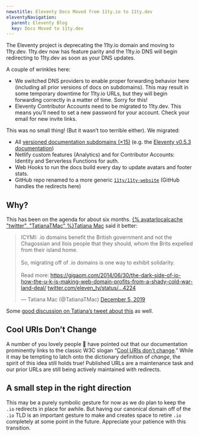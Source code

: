 ```yaml
---
newstitle: Eleventy Docs Moved from 11ty.io to 11ty.dev
eleventyNavigation:
  parent: Eleventy Blog
  key: Docs Moved to 11ty.dev
---
```

The Eleventy project is deprecating the 11ty.io domain and moving to 11ty.dev. 11ty.dev now has feature parity and the 11ty.io DNS will begin redirecting to 11ty.dev as soon as your DNS updates.

A couple of wrinkles here:
* We switched DNS providers to enable proper forwarding behavior here (including all prior versions of docs on subdomains). This may result in some temporary downtime for 11ty.io URLs, but they will begin forwarding correctly in a matter of time. Sorry for this!
* Eleventy Contributor Accounts need to be migrated to 11ty.dev. This means you’ll need to set a new password for your account. Check your email for new invite links.

This was no small thing! (But it wasn’t too terrible either). We migrated:

* All [versioned documentation subdomains (×15)](/docs/versions/) (e.g. the [Eleventy v0.5.3 documentation](https://v0-5-3.11ty.dev/docs/))
* Netlify custom features (Analytics) and for Contributor Accounts: Identity and Serverless Functions for auth.
* Web Hooks to run the docs build every day to update avatars and footer stats.
* GitHub repo renamed to a more generic [`11ty/11ty-website`](https://github.com/11ty/11ty-website/) (GitHub handles the redirects here)

## Why?

This has been on the agenda for about six months. [{% avatarlocalcache "twitter", "TatianaTMac" %}Tatiana Mac](https://twitter.com/TatianaTMac/) said it better:

<blockquote class="twitter-tweet"><p lang="en" dir="ltr">ICYMI: .io domains benefit the British government and not the Chagossian and Ilois people that they should, whom the Brits expelled from their island home.<br><br>So, migrating off of .io domains is one way to exhibit solidarity. <br><br>Read more: <a href="https://gigaom.com/2014/06/30/the-dark-side-of-io-how-the-u-k-is-making-web-domain-profits-from-a-shady-cold-war-land-deal/">https://gigaom.com/2014/06/30/the-dark-side-of-io-how-the-u-k-is-making-web-domain-profits-from-a-shady-cold-war-land-deal/</a> <a href="https://twitter.com/eleven_ty/status/1202457672756404224">twitter.com/eleven_ty/status/…4224</a></p>&mdash; Tatiana Mac (@TatianaTMac) <a href="https://twitter.com/TatianaTMac/status/1202467104722571264?ref_src=twsrc%5Etfw">December 5, 2019</a></blockquote>

Some [good discussion on Tatiana’s tweet about this](https://twitter.com/TatianaTMac/status/1202467104) as well.

## Cool URIs Don’t Change

A number of you lovely people 🧐 have pointed out that our documentation prominently links to the classic W3C slogan “[Cool URIs don’t change](/docs/permalinks/#cool-uris-dont-change).” While it may be tempting to latch onto the dictionary definition of _change_, the spirit of this idea still holds true! Published URLs are a maintenance task and our prior URLs are still being actively maintained with redirects.

## A small step in the right direction

This may be a purely symbolic gesture for now as we do plan to keep the `.io` redirects in place for awhile. But having our canonical domain off of the `.io` TLD is an important gesture to make and creates space to retire `.io` completely at some point in the future. Appreciate your patience with this transition.